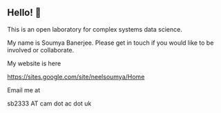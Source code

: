 ## Hello! 👋


This is an open laboratory for complex systems data science.

My name is Soumya Banerjee. Please get in touch if you would like to be involved or collaborate.

My website is here

https://sites.google.com/site/neelsoumya/Home

Email me at 

sb2333 AT cam dot ac dot uk

<!--

**Here are some ideas to get you started:**

🙋‍♀️ A short introduction - what is your organization all about?
🌈 Contribution guidelines - how can the community get involved?
👩‍💻 Useful resources - where can the community find your docs? Is there anything else the community should know?
🍿 Fun facts - what does your team eat for breakfast?
🧙 Remember, you can do mighty things with the power of [Markdown](https://docs.github.com/github/writing-on-github/getting-started-with-writing-and-formatting-on-github/basic-writing-and-formatting-syntax)
-->
